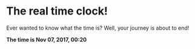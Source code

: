 # The real time clock!

Ever wanted to know what the time is? Well, your journey is about to end!

**The time is Nov 07, 2017, 00:20**
